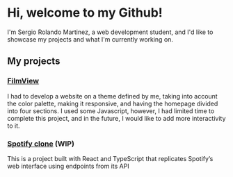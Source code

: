 # Hi, welcome to my Github!

I'm Sergio Rolando Martinez, a web development student, and I'd like to showcase my projects and what I'm currently working on.

## My projects
### [FilmView](https://dsertor.github.io/FilmView/index.html)
I had to develop a website on a theme defined by me, taking into account the color palette, making it responsive, and having the homepage divided into four sections. I used some Javascript, however, I had limited time to complete this project, and in the future, I would like to add more interactivity to it.

### [Spotify clone](https://github.com/Dsertor/Spotify-clone) (WIP)
This is a project built with React and TypeScript that replicates Spotify’s web interface using endpoints from its API
